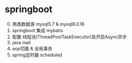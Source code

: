 # springboot

0. 两类数据源 mysql5.7 & mysql8.0.16
1. springboot 集成 mybatis
2. 配置 线程池(ThreadPoolTaskExecutor)及开启Async异步
3. java mail
4. aop切面 & 全局事务
5. spring定时器 scheduled
